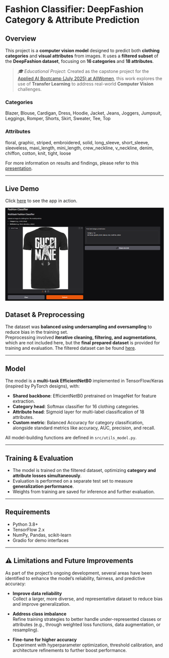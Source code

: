 # Fashion Classifier: DeepFashion Category & Attribute Prediction

## Overview

This project is a **computer vision model** designed to predict both **clothing categories** and **visual attributes** from images. 
It uses a **filtered subset** of the **DeepFashion dataset**, focusing on **16 categories** and **18 attributes**.

>*🎓 Educational Project*: Created as the capstone project for the [Applied AI Bootcamp (July 2025) at AllWomen](https://learn.allwomen.tech/ai-bootcamp-request-more-info?utm_term=allwomen&utm_campaign=&utm_source=google&utm_medium=paid&hsa_acc=2544626250&hsa_cam=22674345052&hsa_grp=186612374091&hsa_ad=757970233174&hsa_src=g&hsa_tgt=kwd-315103366955&hsa_kw=allwomen&hsa_mt=p&hsa_net=adwords&hsa_ver=3&gad_source=1&gad_campaignid=22674345052&gbraid=0AAAAAC7KFpXZfLFmgyHL10ovSkoIxJAC1&gclid=CjwKCAjwjffHBhBuEiwAKMb8pMGxvaq3WU4F4GHTMA9yDHfltkYCUZe3T2T4gs4MSPLX0KX6JqmWnBoCvFkQAvD_BwE), this work explores the use of **Transfer Learning** to address real-world **Computer Vision** challenges.

### Categories
Blazer, Blouse, Cardigan, Dress, Hoodie, Jacket, Jeans, Joggers, Jumpsuit, Leggings, Romper, Shorts, Skirt, Sweater, Tee, Top

### Attributes
floral, graphic, striped, embroidered, solid, long_sleeve, short_sleeve, sleeveless, maxi_length, mini_length, crew_neckline, v_neckline, denim, chiffon, cotton, knit, tight, loose


For more information on results and findings, please refer to this <a href="Fashion Classifier_presentation.pdf" target="_blank">presentation</a>.


---

## Live Demo

Click [here](https://huggingface.co/spaces/bruna-cussiol/fashion) to see the app in action.

<img src="screenshot/app_interface.png" alt="App Screenshot" width="600">


## Dataset & Preprocessing

The dataset was **balanced using undersampling and oversampling** to reduce bias in the training set.  
Preprocessing involved **iterative cleaning, filtering, and augmentations**, which are not included here, but the **final prepared dataset** is provided for training and evaluation.
The filtered dataset can be found [here](https://drive.google.com/file/d/16yYsyLpMAss0jQp9wFBAPzwALtfNFTlC/view?usp=drive_link).

---

## Model

The model is a **multi-task EfficientNetB0** implemented in TensorFlow/Keras (inspired by PyTorch designs), with:

- **Shared backbone**: EfficientNetB0 pretrained on ImageNet for feature extraction.
- **Category head**: Softmax classifier for 16 clothing categories.
- **Attribute head**: Sigmoid layer for multi-label classification of 18 attributes.
- **Custom metric**: Balanced Accuracy for category classification, alongside standard metrics like accuracy, AUC, precision, and recall.

All model-building functions are defined in `src/utils_model.py`.

---

## Training & Evaluation

- The model is trained on the filtered dataset, optimizing **category and attribute losses simultaneously**.
- Evaluation is performed on a separate test set to measure **generalization performance**.
- Weights from training are saved for inference and further evaluation.

---

## Requirements

- Python 3.8+
- TensorFlow 2.x
- NumPy, Pandas, scikit-learn
- Gradio for demo interfaces

---

## ⚠️ Limitations and Future Improvements

As part of the project’s ongoing development, several areas have been identified to enhance the model’s reliability, fairness, and predictive accuracy:

- **Improve data reliability**  
  Collect a larger, more diverse, and representative dataset to reduce bias and improve generalization.

- **Address class imbalance**  
  Refine training strategies to better handle under-represented classes or attributes (e.g., through weighted loss functions, data augmentation, or resampling).

- **Fine-tune for higher accuracy**  
  Experiment with hyperparameter optimization, threshold calibration, and architecture refinements to further boost performance.
